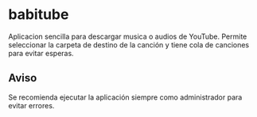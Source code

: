# babitube
Aplicacion sencilla para descargar musica o audios de YouTube.
Permite seleccionar la carpeta de destino de la canción y tiene cola de canciones para evitar esperas.

## Aviso
Se recomienda ejecutar la aplicación siempre como administrador para evitar errores.
